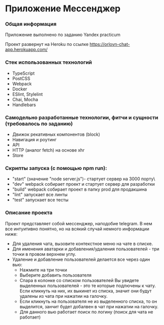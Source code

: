 # Приложение Мессенджер

### Общая информация
Приложение выполнено по заданию Yandex practicum

Проект развернут на Heroku по ссылке https://orlovn-chat-app.herokuapp.com/

### Стек использованных технологий
* TypeScript
* PostCSS
* Webpack
* Docker
* ESlint, Stylelint
* Chai, Mocha
* Handlebars

### Самодельно разработанные технологии, фитчи и сущности (требовалось по заданию)
* Движок рекативных компонентов (block)
* Навигация и роутинг
* API
* HTTP (аналог fetch) на основе xhr
* Store


### Скрипты запуска (с помощью npm run):
 * "start" (значение "node server.js")- стартует сервер на 3000 порту\
 * "dev"   webpack cобирает проект и стартует сервер для разработки
 * "build" webpack собирает проект в папку prod для продакшина
 * "lint"  запускает все линты
 * "test"  запускает все тесты

### Описание проекта
Проект представляет собой мессенджер, наподобие telegram. В нем все интуитивно понятно, но на всякий случай немного информации ниже:
* Для удаления чата, вызовите контекстное меню на чате в списке.
* Для именения аватарки и добавления/удаления пользователей - три точки в провом верхнем углу.
* Удаление и добавление пользователей делается все через один вью:
    + Нажмите на три точки
    + Выберите добавить пользователя
    + Спара в колонке со списком пользователей Вы увидете выделенных пользователей - это те которые подлючены к чату. Если кликнуть на них, их выкинет из списка, значит они будут удалены из чата при нажатии на галочку.
    + Если кликнуть на пользователя не из выделенного списка, то он выделится, занчит будет добалвен в чат при нажатии на галочку.
    + Для данного вью работает поиск по логину (поиск для чата не работает)

